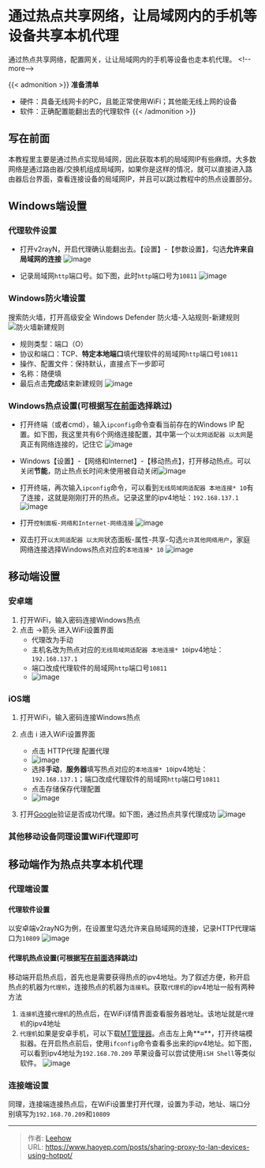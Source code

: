 # 通过热点共享网络，让局域网内的手机等设备共享本机代理

通过热点共享网络，配置网关，让让局域网内的手机等设备也走本机代理。
&lt;!--more--&gt;

{{&lt; admonition &gt;}}
**准备清单**
- 硬件：具备无线网卡的PC，且能正常使用WiFi；其他能无线上网的设备
- 软件：正确配置能翻出去的代理软件
{{&lt; /admonition &gt;}}

## 写在前面
本教程里主要是通过热点实现局域网，因此获取本机的局域网IP有些麻烦。大多数网络是通过路由器/交换机组成局域网，如果你是这样的情况，就可以直接进入路由器后台界面，查看连接设备的局域网IP，并且可以跳过教程中的热点设置部分。

## Windows端设置
### 代理软件设置
- 打开v2rayN，开启代理确认能翻出去。【设置】-【参数设置】，勾选**允许来自局域网的连接**
![image](https://cdn.haoyep.com/gh/leegical/Blog_img/md_img202211051935143.png)

- 记录局域网`http`端口号。如下图，此时`http`端口号为`10811`
![image](https://cdn.haoyep.com/gh/leegical/Blog_img/md_img202211051937142.png)

### Windows防火墙设置
搜索防火墙，打开高级安全 Windows Defender 防火墙-入站规则-新建规则
![防火墙新建规则](https://cdn.haoyep.com/gh/leegical/Blog_img/md_img202211052032704.png)

- 规则类型：端口（O）
- 协议和端口：TCP、**特定本地端口**填代理软件的局域网`http`端口号`10811`
- 操作、配置文件：保持默认，直接点下一步即可
- 名称：随便填
- 最后点击**完成**结束新建规则
![image](https://cdn.haoyep.com/gh/leegical/Blog_img/md_img202211052039738.png)

### Windows热点设置(可根据[写在前面](#写在前面)选择跳过)
- 打开终端（或者cmd），输入`ipconfig`命令查看当前存在的Windows IP 配置。如下图，我这里共有6个网络连接配置，其中第一个`以太网适配器 以太网`是真正有网络连接的，记住它
![image](https://cdn.haoyep.com/gh/leegical/Blog_img/md_img202211051941715.png)

- Windows【设置】-【网络和Internet】-【移动热点】，打开移动热点。可以关闭**节能**，防止热点长时间未使用被自动关闭![image](https://cdn.haoyep.com/gh/leegical/Blog_img/md_img202211052120859.png)


- 打开终端，再次输入`ipconfig`命令，可以看到`无线局域网适配器 本地连接* 10`有了连接，这就是刚刚打开的热点。记录这里的ipv4地址：`192.168.137.1`
![image](https://cdn.haoyep.com/gh/leegical/Blog_img/md_img202211051946412.png)

- 打开`控制面板-网络和Internet-网络连接`
![image](https://cdn.haoyep.com/gh/leegical/Blog_img/md_img202211051950577.png)

- 双击打开`以太网适配器 以太网`状态面板-属性-共享-勾选`允许其他网络用户`，家庭网络连接选择Windows热点对应的`本地连接* 10`
![image](https://cdn.haoyep.com/gh/leegical/Blog_img/md_img202211052036922.png)

## 移动端设置
### 安卓端
1. 打开WiFi，输入密码连接Windows热点
2. 点击 →箭头 进入WiFi设置界面
	- 代理改为手动
	- 主机名改为热点对应的`无线局域网适配器 本地连接* 10`ipv4地址：`192.168.137.1`
	- 端口改成代理软件的局域网`http`端口号`10811`
	- ![image](https://cdn.haoyep.com/gh/leegical/Blog_img/md_img202211052048062.png)

### iOS端
1. 打开WiFi，输入密码连接Windows热点
2. 点击 ℹ️ 进入WiFi设置界面
	- 点击  HTTP代理 配置代理
	- ![image](https://cdn.haoyep.com/gh/leegical/Blog_img/md_img202211052059804.png)
	- 选择**手动**，**服务器**填写热点对应的`本地连接* 10`ipv4地址：`192.168.137.1`；端口改成代理软件的局域网`http`端口号`10811`
	- 点击存储保存代理配置
	- ![image](https://cdn.haoyep.com/gh/leegical/Blog_img/md_img202211052101304.png)

3. 打开[Google](https://www.google.com/)验证是否成功代理。如下图，通过热点共享代理成功
![image](https://cdn.haoyep.com/gh/leegical/Blog_img/md_img202211052104630.png)

### 其他移动设备同理设置WiFi代理即可

## 移动端作为热点共享本机代理
### 代理端设置
#### 代理软件设置
以安卓端v2rayNG为例，在设置里勾选允许来自局域网的连接，记录HTTP代理端口为`10809`
	![image](https://cdn.haoyep.com/gh/leegical/Blog_img/md_img202211052142548.png)

#### 代理机热点设置(可根据[写在前面](#写在前面)选择跳过)
移动端开启热点后，首先也是需要获得热点的ipv4地址。为了叙述方便，称开启热点的机器为`代理机`，连接热点的机器为`连接机`。获取`代理机`的ipv4地址一般有两种方法
1. `连接机`连接`代理机`的热点后，在WiFi详情界面查看服务器地址。该地址就是`代理机`的ipv4地址
2. `代理机`如果是安卓手机，可以下载[MT管理器](https://www.coolapk.com/apk/bin.mt.plus)。点击左上角**≡**，打开终端模拟器。在开启热点前后，使用`ifconfig`命令查看多出来的ipv4地址。如下图，可以看到ipv4地址为`192.168.70.209`
	苹果设备可以尝试使用`iSH Shell`等类似软件。
![image](https://cdn.haoyep.com/gh/leegical/Blog_img/md_img202211052145229.png)

### 连接端设置
同理，连接端连接热点后，在WiFi设置里打开代理，设置为手动，地址、端口分别填写为`192.168.70.209`和`10809`

---

> 作者: [Leehow](https://www.haoyep.com/)  
> URL: https://www.haoyep.com/posts/sharing-proxy-to-lan-devices-using-hotpot/  

